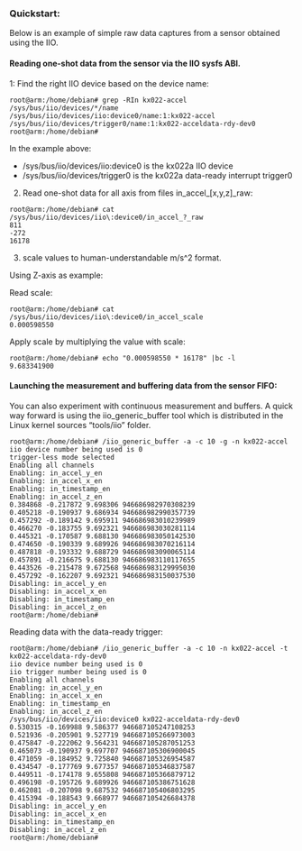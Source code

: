 ### Quickstart:

Below is an example of simple raw data captures from a sensor obtained using the IIO.

#### Reading one-shot data from the sensor via the IIO sysfs ABI.

1: Find the right IIO device based on the device name:

```
root@arm:/home/debian# grep -RIn kx022-accel /sys/bus/iio/devices/*/name
/sys/bus/iio/devices/iio:device0/name:1:kx022-accel
/sys/bus/iio/devices/trigger0/name:1:kx022-acceldata-rdy-dev0
root@arm:/home/debian#
```

In the example above:
- /sys/bus/iio/devices/iio:device0 is the kx022a IIO device
- /sys/bus/iio/devices/trigger0 is the kx022a data-ready interrupt trigger0


2. Read one-shot data for all axis from files in_accel_[x,y,z]_raw:

```
root@arm:/home/debian# cat /sys/bus/iio/devices/iio\:device0/in_accel_?_raw
811
-272
16178
```

3. scale values to human-understandable m/s^2 format.

Using Z-axis as example:

Read scale:

```
root@arm:/home/debian# cat /sys/bus/iio/devices/iio\:device0/in_accel_scale
0.000598550
```
 

Apply scale by multiplying the value with scale:

```
root@arm:/home/debian# echo "0.000598550 * 16178" |bc -l
9.683341900
```


#### Launching the measurement and buffering data from the sensor FIFO:


You can also experiment with continuous measurement and buffers. A quick way forward is using the iio_generic_buffer tool which is distributed in the Linux kernel sources “tools/iio” folder.

```
root@arm:/home/debian# /iio_generic_buffer -a -c 10 -g -n kx022-accel
iio device number being used is 0
trigger-less mode selected
Enabling all channels
Enabling: in_accel_y_en
Enabling: in_accel_x_en
Enabling: in_timestamp_en
Enabling: in_accel_z_en
0.384868 -0.217872 9.698306 946686982970308239
0.405218 -0.190937 9.686934 946686982990357739
0.457292 -0.189142 9.695911 946686983010239989
0.466270 -0.183755 9.692321 946686983030281114
0.445321 -0.170587 9.688130 946686983050142530
0.474650 -0.190339 9.689926 946686983070216114
0.487818 -0.193332 9.688729 946686983090065114
0.457891 -0.216675 9.688130 946686983110117655
0.443526 -0.215478 9.672568 946686983129995030
0.457292 -0.162207 9.692321 946686983150037530
Disabling: in_accel_y_en
Disabling: in_accel_x_en
Disabling: in_timestamp_en
Disabling: in_accel_z_en
root@arm:/home/debian#
```

Reading data with the data-ready trigger: 

```
root@arm:/home/debian# /iio_generic_buffer -a -c 10 -n kx022-accel -t kx022-acceldata-rdy-dev0
iio device number being used is 0
iio trigger number being used is 0
Enabling all channels
Enabling: in_accel_y_en
Enabling: in_accel_x_en
Enabling: in_timestamp_en
Enabling: in_accel_z_en
/sys/bus/iio/devices/iio:device0 kx022-acceldata-rdy-dev0
0.530315 -0.169988 9.586377 946687105247108253
0.521936 -0.205901 9.527719 946687105266973003
0.475847 -0.222062 9.564231 946687105287051253
0.465073 -0.190937 9.697707 946687105306900045
0.471059 -0.184952 9.725840 946687105326954587
0.434547 -0.177769 9.677357 946687105346837587
0.449511 -0.174178 9.655808 946687105366879712
0.496198 -0.195726 9.689926 946687105386751628
0.462081 -0.207098 9.687532 946687105406803295
0.415394 -0.188543 9.668977 946687105426684378
Disabling: in_accel_y_en
Disabling: in_accel_x_en
Disabling: in_timestamp_en
Disabling: in_accel_z_en
root@arm:/home/debian#
```


